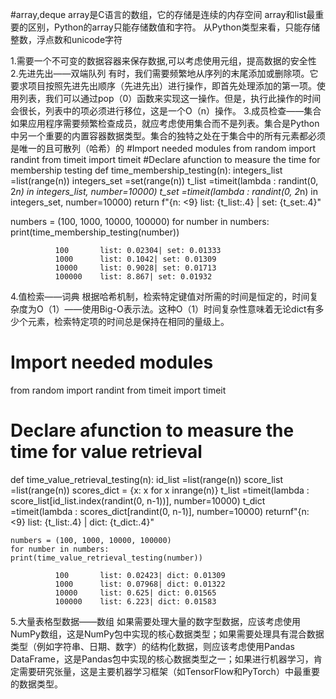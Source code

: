 #array,deque
array是C语言的数组，它的存储是连续的内存空间
array和list最重要的区别，Python的array只能存储数值和字符。
从Python类型来看，只能存储整数，浮点数和unicode字符

1.需要一个不可变的数据容器来保存数据,可以考虑使用元组，提高数据的安全性
2.先进先出——双端队列
  有时，我们需要频繁地从序列的末尾添加或删除项。它要求项目按照先进先出顺序（先进先出）进行操作，即首先处理添加的第一项。使用列表，我们可以通过pop（0）函数来实现这一操作。但是，执行此操作的时间会很长，列表中的项必须进行移位，这是一个O（n）操作。
3.成员检查——集合
  如果应用程序需要频繁检查成员，就应考虑使用集合而不是列表。集合是Python中另一个重要的内置容器数据类型。集合的独特之处在于集合中的所有元素都必须是唯一的且可散列（哈希）的
  #Import needed modules
  from random import randint
  from timeit import timeit
  #Declare afunction to measure the time for membership testing
  def time_membership_testing(n):
    integers_list =list(range(n))
    integers_set =set(range(n))
    t_list =timeit(lambda : randint(0, 2*n) in integers_list, number=10000)
    t_set =timeit(lambda : randint(0, 2*n) in integers_set, number=10000)
    return f"{n: <9} list: {t_list:.4} | set: {t_set:.4}"

  numbers = (100, 1000, 10000, 100000)
  for number in numbers:
      print(time_membership_testing(number))

              100       list: 0.02304| set: 0.01333
              1000      list: 0.1042| set: 0.01309
              10000     list: 0.9028| set: 0.01713
              100000    list: 8.867| set: 0.01932

4.值检索——词典
根据哈希机制，检索特定键值对所需的时间是恒定的，时间复杂度为O（1）——使用Big-O表示法。这种O（1）时间复杂性意味着无论dict有多少个元素，检索特定项的时间总是保持在相同的量级上。
# Import needed modules
from random import randint
from timeit import timeit

# Declare afunction to measure the time for value retrieval
def time_value_retrieval_testing(n):
    id_list =list(range(n))
    score_list =list(range(n))
    scores_dict = {x: x for x inrange(n)}
    t_list =timeit(lambda : score_list[id_list.index(randint(0, n-1))], number=10000)
    t_dict =timeit(lambda : scores_dict[randint(0, n-1)], number=10000)
    returnf"{n: <9} list: {t_list:.4} | dict: {t_dict:.4}"
     
    numbers = (100, 1000, 10000, 100000)
    for number in numbers:
    print(time_value_retrieval_testing(number))
    
              100       list: 0.02423| dict: 0.01309
              1000      list: 0.07968| dict: 0.01322
              10000     list: 0.625| dict: 0.01565
              100000    list: 6.223| dict: 0.01583

5.大量表格型数据——数组
如果需要处理大量的数字型数据，应该考虑使用NumPy数组，这是NumPy包中实现的核心数据类型；如果需要处理具有混合数据类型（例如字符串、日期、数字）的结构化数据，则应该考虑使用Pandas DataFrame，这是Pandas包中实现的核心数据类型之一；如果进行机器学习，肯定需要研究张量，这是主要机器学习框架（如TensorFlow和PyTorch）中最重要的数据类型。
